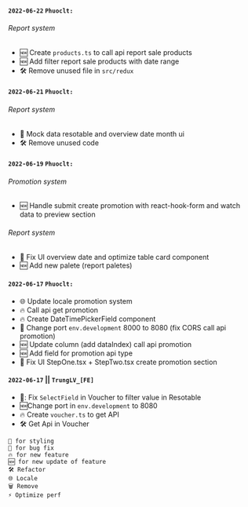 #### `2022-06-22` `Phuoclt:`
###### Report system
- 🆕 Create `products.ts` to call api report sale products
- 🆕 Add filter report sale products with date range
- 🛠 Remove unused file in `src/redux` 

#### `2022-06-21` `Phuoclt:`
###### Report system
- 💄 Mock data resotable and overview date month ui
- 🛠 Remove unused code

#### `2022-06-19` `Phuoclt:`
###### Promotion system
- 🆕 Handle submit create promotion with react-hook-form and watch data to preview section
###### Report system
- 💄 Fix UI overview date and optimize table card component
- 🆕 Add new palete (report paletes)
#### `2022-06-17` `Phuoclt:`

- 🌐 Update locale promotion system
- 🔥 Call api get promotion
- 🔥 Create DateTimePickerField component
- 🐞 Change port `env.development` 8000 to 8080 (fix CORS call api promotion)
- 🆕 Update column (add dataIndex) call api promotion
- 🆕 Add field for promotion api type
- 💄 Fix UI StepOne.tsx + StepTwo.tsx create promotion section

#### `2022-06-17` || `TrungLV_[FE]`

- 🐞: Fix `SelectField` in Voucher to filter value in Resotable
- 🆕Change port in `env.development` to 8080
- 🔥 Create `voucher.ts` to get API
- 🛠 Get Api in Voucher

```
💄 for styling
🐞 for bug fix
🔥 for new feature
🆕 for new update of feature
🛠 Refactor
🌐 Locale
🗑 Remove
⚡️ Optimize perf
```
